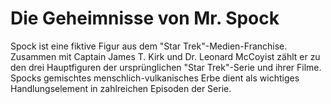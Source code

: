 # Die Geheimnisse von Mr. Spock

Spock ist eine fiktive Figur aus dem "Star Trek"-Medien-Franchise. Zusammen mit Captain James T. Kirk und Dr. Leonard McCoyist zählt er zu den drei Hauptfiguren der ursprünglichen "Star Trek"-Serie und ihrer Filme. Spocks gemischtes menschlich-vulkanisches Erbe dient als wichtiges Handlungselement in zahlreichen Episoden der Serie.